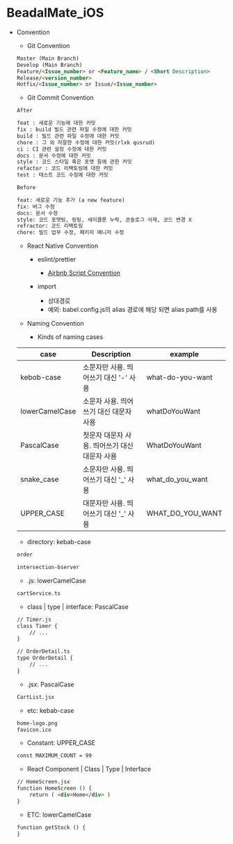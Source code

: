 # BeadalMate_iOS

- Convention
    - Git Convention
    
    ```markdown
    Master (Main Branch)
    Develop (Main Branch)
    Feature/<Issue_number> or <Feature_name> / <Short Description>
    Release/<version_number>
    Hotfix/<Issue_number> or Issue/<Issue_number>
    ```
    
    - Git Commit Convention
    
    ```markdown
    After
    
    feat : 새로운 기능에 대한 커밋 
    fix : build 빌드 관련 파일 수정에 대한 커밋 
    build : 빌드 관련 파일 수정에 대한 커밋 
    chore : 그 외 자잘한 수정에 대한 커밋(rlxk qusrud) 
    ci : CI 관련 설정 수정에 대한 커밋 
    docs : 문서 수정에 대한 커밋 
    style : 코드 스타일 혹은 포맷 등에 관한 커밋 
    refactor : 코드 리팩토링에 대한 커밋 
    test : 테스트 코드 수정에 대한 커밋
    ```
    
    ```markdown
    Before
    
    feat: 새로운 기능 추가 (a new feature)
    fix: 버그 수정
    docs: 문서 수정
    style: 코드 포맷팅, 링팅, 세미콜론 누락, 콘솔로그 삭제, 코드 변경 X
    refractor: 코드 리팩토링
    chore: 빌드 업무 수정, 패키지 매니저 수정
    ```
    
    - React Native Convention
    
      - eslint/prettier
        - [Airbnb Script Convention](https://github.com/airbnb/javascript)
    
      - import
        - 상대경로
        - 예외: babel.config.js의 alias 경로에 해당 되면 alias path를 사용
    
    - Naming Convention
        - Kinds of naming cases
    
    | case | Description | example |
    | --- | --- | --- |
    | kebob-case | 소문자만 사용. 띄어쓰기 대신 '-' 사용 | what-do-you-want |
    | lowerCamelCase | 소문자 사용. 띄어쓰기 대신 대문자 사용 | whatDoYouWant |
    | PascalCase | 첫문자 대문자 사용. 띄어쓰기 대신 대문자 사용 | WhatDoYouWant |
    | snake_case | 소문자만 사용. 띄어쓰기 대신 '_' 사용 | what_do_you_want |
    | UPPER_CASE | 대문자만 사용. 띄어쓰기 대신 '_' 사용 | WHAT_DO_YOU_WANT |
    - directory: kebab-case
    
    ```markdown
    order
    
    intersection-bserver
    ```
    
    - .js: lowerCamelCase
    
    ```markdown
    cartService.ts
    ```
    
    - class | type | interface: PascalCase
    
    ```markdown
    // Timer.js 
    class Timer { 
    	// ... 
    }
    ```
    
    ```markdown
    // OrderDetail.ts 
    type OrderDetail { 
    	// ... 
    }
    ```
    
    - .jsx: PascalCase
    
    ```markdown
    CartList.jsx
    ```
    
    - etc: kebab-case
    
    ```markdown
    home-logo.png
    favicon.ico
    ```
    
    - Constant: UPPER_CASE
    
    ```markdown
    const MAXIMUM_COUNT = 99
    ```
    
    - React Component | Class | Type | Interface
    
    ```markdown
    // HomeScreen.jsx 
    function HomeScreen () { 
    	return ( <div>Home</div> ) 
    }
    ```
    
    - ETC: lowerCamelCase
    
    ```markdown
    function getStock () {
    }
    ```
